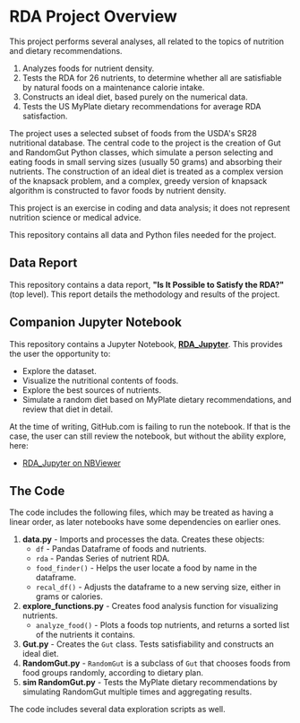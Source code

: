 # RDA Project Overview
This project performs several analyses, all related to the topics of nutrition and dietary recommendations.
1. Analyzes foods for nutrient density.
2. Tests the RDA for 26 nutrients, to determine whether all are satisfiable by natural foods on a maintenance calorie intake.
3. Constructs an ideal diet, based purely on the numerical data.
4. Tests the US MyPlate dietary recommendations for average RDA satisfaction.

The project uses a selected subset of foods from the USDA's SR28 nutritional database.  The central code to the project is the creation of Gut and RandomGut Python classes, which simulate a person selecting and eating foods in small serving sizes (usually 50 grams) and absorbing their nutrients.  The construction of an ideal diet is treated as a complex version of the knapsack problem, and a complex, greedy version of knapsack algorithm is constructed to favor foods by nutrient density.

This project is an exercise in coding and data analysis; it does not represent nutrition science or medical advice.  

This repository contains all data and Python files needed for the project.  

## Data Report
This repository contains a data report, **"Is It Possible to Satisfy the RDA?"** (top level).  This report details the methodology and results of the project.

## Companion Jupyter Notebook 
This repository contains a Jupyter Notebook, **[RDA_Jupyter](https://github.com/JShibby/RDA/blob/master/code/RDA_Jupyter.ipynb)**.  This  provides the user the opportunity to:
* Explore the dataset.
* Visualize the nutritional contents of foods.
* Explore the best sources of nutrients.
* Simulate a random diet based on MyPlate dietary recommendations, and review that diet in detail.

At the time of writing, GitHub.com is failing to run the notebook.  If that is the case, the user can still review the notebook, but without the ability explore, here:
* [RDA_Jupyter on NBViewer](https://nbviewer.jupyter.org/github/JShibby/RDA/blob/master/code/RDA_Jupyter.ipynb)

## The Code
The code includes the following files, which may be treated as having a linear order, as later notebooks have some dependencies on earlier ones.
1. **data.py** - Imports and processes the data.  Creates these objects:
    * `df` - Pandas Dataframe of foods and nutrients.
    * `rda` - Pandas Series of nutrient RDA.
    * `food_finder()` - Helps the user locate a food by name in the dataframe.
    * `recal_df()` - Adjusts the dataframe to a new serving size, either in grams or calories.
2. **explore_functions.py** - Creates food analysis function for visualizing nutrients.
    * `analyze_food()` - Plots a foods top nutrients, and returns a sorted list of the nutrients it contains.
5. **Gut.py** - Creates the `Gut` class.  Tests satisfiability and constructs an ideal diet.
6. **RandomGut.py** - `RandomGut` is a subclass of `Gut` that chooses foods from food groups randomly, according to dietary plan.
7. **sim RandomGut.py** - Tests the MyPlate dietary recommendations by simulating RandomGut multiple times and aggregating results.

The code includes several data exploration scripts as well.
